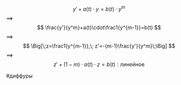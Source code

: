 $$
y'+a(t)\cdot y=b(t)\cdot y^m
$$
$\implies$
$$
\frac{y'}{y^m}+a(t)\cdot\frac1{y^{m-1}}=b(t)
$$
$\implies$
$$
\Big[\;z=\frac1{y^{m-1}},\; z'=-(m-1)\frac{y'}{y^m}\;\Big]
$$
$\implies$
$$
z'+(1-m)\cdot a(t)\cdot z=b(t) : \text{линейное}
$$

#диффуры 